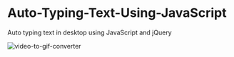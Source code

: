 # Auto-Typing-Text-Using-JavaScript
Auto typing text in desktop using JavaScript and jQuery 

![video-to-gif-converter](https://user-images.githubusercontent.com/61626863/81554091-cc9cc580-93a3-11ea-894b-9ab2eaa70d97.gif)
